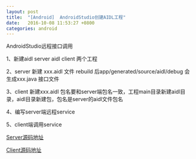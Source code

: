 ```yaml
---
layout: post
title:  "[Android]	AndroidStudio创建AIDL工程"
date:   2016-10-08 11:53:27 +0800
categories: android
---
```


AndroidStudio远程接口调用

1、新建aidl server aidl client 两个工程

2、server 新建 xxx.aidl 文件 rebuild 后app/generated/source/aidl/debug 会生成xxx.java 接口文件 

3、client 新建xxx.aidl 包名要和server端包名一致，工程main目录新建aidl目录，aidl目录新建包，包名是server的aidl文件包名 

4、编写server端远程service 

5、client端调用service


[Server源码地址](https://github.com/ngLiaXL/AIDLServer)

[Client源码地址](https://github.com/ngLiaXL/AIDLClient)




